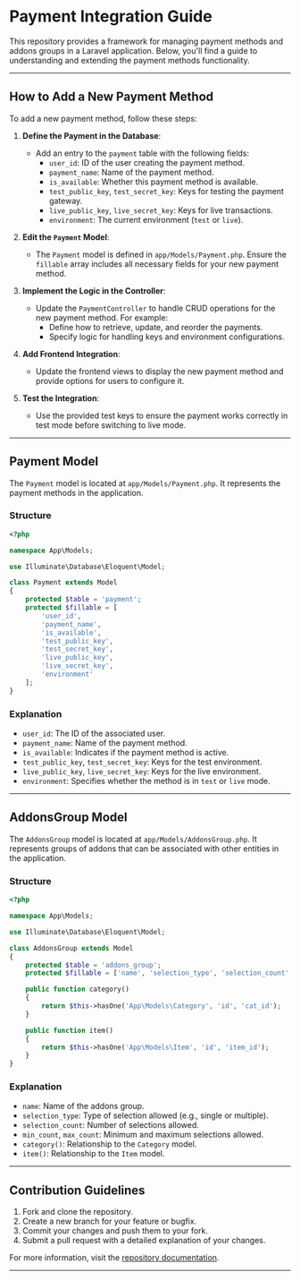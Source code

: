 #  Payment Integration Guide

This repository provides a framework for managing payment methods and addons groups in a Laravel application. Below, you'll find a guide to understanding and extending the payment methods functionality.

---

## How to Add a New Payment Method

To add a new payment method, follow these steps:

1. **Define the Payment in the Database**:
   - Add an entry to the `payment` table with the following fields:
     - `user_id`: ID of the user creating the payment method.
     - `payment_name`: Name of the payment method.
     - `is_available`: Whether this payment method is available.
     - `test_public_key`, `test_secret_key`: Keys for testing the payment gateway.
     - `live_public_key`, `live_secret_key`: Keys for live transactions.
     - `environment`: The current environment (`test` or `live`).

2. **Edit the `Payment` Model**:
   - The `Payment` model is defined in `app/Models/Payment.php`. Ensure the `fillable` array includes all necessary fields for your new payment method.

3. **Implement the Logic in the Controller**:
   - Update the `PaymentController` to handle CRUD operations for the new payment method. For example:
     - Define how to retrieve, update, and reorder the payments.
     - Specify logic for handling keys and environment configurations.

4. **Add Frontend Integration**:
   - Update the frontend views to display the new payment method and provide options for users to configure it.

5. **Test the Integration**:
   - Use the provided test keys to ensure the payment works correctly in test mode before switching to live mode.

---

## Payment Model

The `Payment` model is located at `app/Models/Payment.php`. It represents the payment methods in the application.

### Structure
```php
<?php

namespace App\Models;

use Illuminate\Database\Eloquent\Model;

class Payment extends Model
{
    protected $table = 'payment';
    protected $fillable = [
        'user_id',
        'payment_name',
        'is_available',
        'test_public_key',
        'test_secret_key',
        'live_public_key',
        'live_secret_key',
        'environment'
    ];
}
```

### Explanation
- `user_id`: The ID of the associated user.
- `payment_name`: Name of the payment method.
- `is_available`: Indicates if the payment method is active.
- `test_public_key`, `test_secret_key`: Keys for the test environment.
- `live_public_key`, `live_secret_key`: Keys for the live environment.
- `environment`: Specifies whether the method is in `test` or `live` mode.

---

## AddonsGroup Model

The `AddonsGroup` model is located at `app/Models/AddonsGroup.php`. It represents groups of addons that can be associated with other entities in the application.

### Structure
```php
<?php

namespace App\Models;

use Illuminate\Database\Eloquent\Model;

class AddonsGroup extends Model
{
    protected $table = 'addons_group';
    protected $fillable = ['name', 'selection_type', 'selection_count', 'min_count', 'max_count'];

    public function category()
    {
        return $this->hasOne('App\Models\Category', 'id', 'cat_id');
    }

    public function item()
    {
        return $this->hasOne('App\Models\Item', 'id', 'item_id');
    }
}
```

### Explanation
- `name`: Name of the addons group.
- `selection_type`: Type of selection allowed (e.g., single or multiple).
- `selection_count`: Number of selections allowed.
- `min_count`, `max_count`: Minimum and maximum selections allowed.
- `category()`: Relationship to the `Category` model.
- `item()`: Relationship to the `Item` model.

---

## Contribution Guidelines

1. Fork and clone the repository.
2. Create a new branch for your feature or bugfix.
3. Commit your changes and push them to your fork.
4. Submit a pull request with a detailed explanation of your changes.

For more information, visit the [repository documentation](https://github.com/m-elesawy/rege).

---
